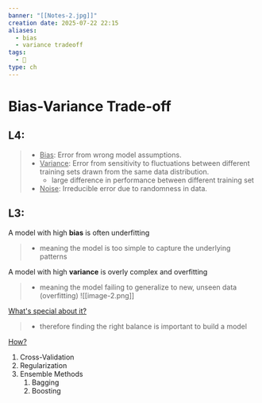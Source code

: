 ```yaml
---
banner: "[[Notes-2.jpg]]"
creation date: 2025-07-22 22:15
aliases:
  - bias
  - variance tradeoff
tags:
  - 🧠
type: ch
---
```

# Bias-Variance Trade-off
## L4:
>   - <u>Bias</u>: Error from wrong model assumptions.
>   - <u>Variance</u>: Error from sensitivity to fluctuations between different training sets drawn from the same data distribution. 
> 	  - large difference in performance between different training set
>   - <u>Noise</u>: Irreducible error due to randomness in data.

## L3:

A model with high **bias** is often underfitting
> - meaning the model is too simple to capture the underlying patterns

A model with high **variance** is overly complex and overfitting
> - meaning the model failing to generalize to new, unseen data (overfitting)
![[image-2.png]]

<u>What's special about it?</u>
> - therefore finding the right balance is important to build a model

<u>How?</u>
1. Cross-Validation
2. Regularization
3. Ensemble Methods
	1. Bagging
	2. Boosting

